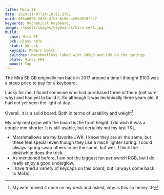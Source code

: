 ```yaml
---
title: Mira SE
date: 2020-11-07T14:10:11.278Z
uuid: 408a8693-2d76-4fb3-8c9e-4c9dd019fcc7
keywords: Mechanical Keyboard,
image: /assets/images/keyboards/mira-se/1.jpg
build:
  case: Mira SE
  pcb: Hiney h87a
  stabs: Durock
  keycaps: Modern Dolch
  switches: Marshmallows lubed with 205g0 and 105 on the springs
  plate: Hiney FR4
  mount: Top
---
```


The Mira SE GB originally ran back in 2017 around a time I thought $100 was a steep price to pay for a keyboard.

Lucky for me, I found someone who had purchased three of them (not sure why) and had yet to build it. So although it was technically three years old, it had not yet seen the light of day.

Overall, it is a solid board. Both in terms of usability and weight[^wife].

My only real gripe with the board is the front height. I do wish it was a couple mm shorter. It is still usable, but certainly not my last TKL.

- Marshmallows are my favorite JWK. I know they are all the same, but these feel special even though they use a much lighter spring. I could always spring swap others to be the same, but well, I think the pink/white does the trick.
- As mentioned before, I am not the biggest fan per switch RGB, but I do really enjoy a good underglow.
- I have tried a variety of keycaps on this board, but I always come back to MoDo.

[^wife]: My wife moved it once on my desk and asked, why is this so heavy. :P
